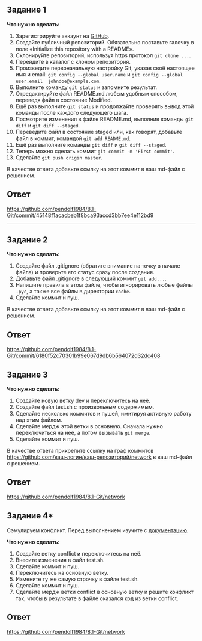 ## Задание 1

**Что нужно сделать:**

1. Зарегистрируйте аккаунт на [GitHub](https://github.com/).  
1. Создайте публичный репозиторий. Обязательно поставьте галочку в поле «Initialize this repository with a README».  
2. Склонируйте репозиторий, используя https протокол `git clone ...`.  
3. Перейдите в каталог с клоном репозитория.  
4. Произведите первоначальную настройку Git, указав своё настоящее имя и email: `git config --global user.name` и `git config --global user.email  johndoe@example.com`.  
5. Выполните команду `git status` и запомните результат.  
6. Отредактируйте файл README.md любым удобным способом, переведя файл в состояние Modified.  
7. Ещё раз выполните `git status` и продолжайте проверять вывод этой команды после каждого следующего шага.  
8. Посмотрите изменения в файле README.md, выполнив команды `git diff` и `git diff --staged`.  
9. Переведите файл в состояние staged или, как говорят, добавьте файл в коммит, командой `git add README.md`.  
10. Ещё раз выполните команды `git diff` и `git diff --staged`.  
11. Теперь можно сделать коммит `git commit -m 'First commit'`.  
12. Сделайте `git push origin master`.  

В качестве ответа добавьте ссылку на этот коммит в ваш md-файл с решением.

## Ответ

<https://github.com/pendolf1984/8.1-Git/commit/45148f1acacbeb1f8bca93accd3bb7ee4e112bd9>  

---

## Задание 2

**Что нужно сделать:**

1. Создайте файл .gitignore (обратите внимание на точку в начале файла) и проверьте его статус сразу после создания.
2. Добавьте файл .gitignore в следующий коммит `git add...`.
3. Напишите правила в этом файле, чтобы игнорировать любые файлы `.pyc`, а также все файлы в директории `cache`.
4. Сделайте коммит и пуш.

В качестве ответа добавьте ссылку на этот коммит в ваш md-файл с решением.  

## Ответ  

<https://github.com/pendolf1984/8.1-Git/commit/6180f52c70301b99e067d9db6b564072d32dc408>  

## Задание 3

**Что нужно сделать:**

1. Создайте новую ветку dev и переключитесь на неё.
2. Создайте файл test.sh с произвольным содержимым.
3. Сделайте несколько коммитов и пушей, имитируя активную работу над этим файлом.
4. Сделайте мердж этой ветки в основную. Сначала нужно переключиться на неё, а потом вызывать `git merge`.
5. Сделайте коммит и пуш.

В качестве ответа прикрепите ссылку на граф коммитов <https://github.com/ваш-логин/ваш-репозиторий/network> в ваш md-файл с решением.  

## Ответ  

<https://github.com/pendolf1984/8.1-Git/network>

## Задание 4*

Сэмулируем конфликт. Перед выполнением изучите с [документацию](https://git-scm.com/book/ru/v2/%D0%98%D0%BD%D1%81%D1%82%D1%80%D1%83%D0%BC%D0%B5%D0%BD%D1%82%D1%8B-Git-%D0%9F%D1%80%D0%BE%D0%B4%D0%B2%D0%B8%D0%BD%D1%83%D1%82%D0%BE%D0%B5-%D1%81%D0%BB%D0%B8%D1%8F%D0%BD%D0%B8%D0%B5).

**Что нужно сделать:**

1. Создайте ветку conflict и переключитесь на неё.
2. Внесите изменения в файл test.sh.
3. Сделайте коммит и пуш.
4. Переключитесь на основную ветку.
5. Измените ту же самую строчку в файле test.sh.
6. Сделайте коммит и пуш.
7. Сделайте мердж ветки conflict в основную ветку и решите конфликт так, чтобы в результате в файле оказался код из ветки conflict.

## Ответ

<https://github.com/pendolf1984/8.1-Git/network>